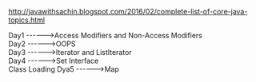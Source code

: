 http://javawithsachin.blogspot.com/2016/02/complete-list-of-core-java-topics.html


Day1 ------>Access Modifiers and Non-Access Modifiers  
Day2 ------>OOPS  
Day3 ------>Iterator and ListIterator  
Day4 ------>Set Interface  
            Class Loading
Dya5 ------>Map



